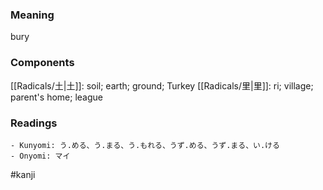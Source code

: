 ### Meaning

bury

### Components

[[Radicals/土|土]]: soil; earth; ground; Turkey [[Radicals/里|里]]: ri; village; parent's home; league

### Readings

```
- Kunyomi: う.める、う.まる、う.もれる、うず.める、うず.まる、い.ける
- Onyomi: マイ
```

#kanji